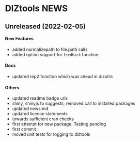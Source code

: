 # DIZtools NEWS

## Unreleased (2022-02-05)

#### New Features

* added normalizepath to file.path calls
* added option support for `feedback` function
#### Docs

* updated rep2 function which was ahead in dizutils
#### Others

* updated readme badge urls
* shiny, shinyjs to suggests; removed call to installed.packages
* updated news.md
* updated licence statements
* towards sufficient cran checks
* first attempt for new package. Testing pending
* first commit
* moved unit tests for logging to diztools
